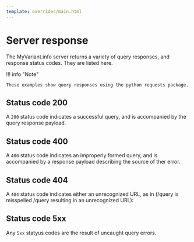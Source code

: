 ```yaml
---
template: overrides/main.html
---
```


# Server response

The MyVariant.info server returns a variety of query responses, and response status codes. They are listed here.

!!! info "Note"

    These examples show query responses using the python requests package.

## Status code 200

A `200` status code indicates a successful query, and is accompanied by the query response payload.

## Status code 400

A `400` status code indicates an improperly formed query, and is accompanied by a response payload describing the source of ther error.

## Status code 404

A `404` status code indicates either an unrecognized URL, as in (/query is misspelled /query resulting in an unrecognized URL):

## Status code 5xx

Any `5xx` statyus codes are the result of uncaught query errors.
